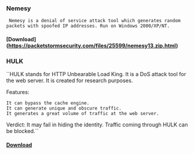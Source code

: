 

### Nemesy
`` Nemesy is a denial of service attack tool which generates random packets with spoofed IP addresses. Run on Windows 2000/XP/NT.``
#### [Download] (https://packetstormsecurity.com/files/25599/nemesy13.zip.html)

### HULK
``HULK stands for HTTP Unbearable Load King. It is a DoS attack tool for the web server. It is created for research purposes.

Features:

    It can bypass the cache engine.
    It can generate unique and obscure traffic.
    It generates a great volume of traffic at the web server.

Verdict: It may fail in hiding the identity. Traffic coming through HULK can be blocked.``
#### [Download](https://packetstormsecurity.com/files/112856/HULK-Http-Unbearable-Load-King.html)
